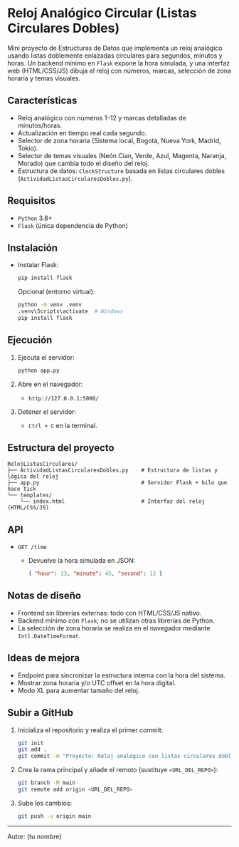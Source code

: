 # Reloj Analógico Circular (Listas Circulares Dobles)

Mini proyecto de Estructuras de Datos que implementa un reloj analógico usando listas doblemente enlazadas circulares para segundos, minutos y horas. Un backend mínimo en `Flask` expone la hora simulada, y una interfaz web (HTML/CSS/JS) dibuja el reloj con números, marcas, selección de zona horaria y temas visuales.

## Características

- Reloj analógico con números 1–12 y marcas detalladas de minutos/horas.
- Actualización en tiempo real cada segundo.
- Selector de zona horaria (Sistema local, Bogotá, Nueva York, Madrid, Tokio).
- Selector de temas visuales (Neón Cian, Verde, Azul, Magenta, Naranja, Morado) que cambia todo el diseño del reloj.
- Estructura de datos: `ClockStructure` basada en listas circulares dobles (`ActividadListasCircularesDobles.py`).

## Requisitos

- `Python` 3.8+
- `Flask` (única dependencia de Python)

## Instalación

- Instalar Flask:

  ```bash
  pip install flask
  ```

  Opcional (entorno virtual):

  ```bash
  python -m venv .venv
  .venv\Scripts\activate  # Windows
  pip install flask
  ```

## Ejecución

1. Ejecuta el servidor:

   ```bash
   python app.py
   ```

2. Abre en el navegador:

   - `http://127.0.0.1:5000/`

3. Detener el servidor:

   - `Ctrl + C` en la terminal.

## Estructura del proyecto

```
RelojListasCirculares/
├── ActividadListasCircularesDobles.py    # Estructura de listas y lógica del reloj
├── app.py                                # Servidor Flask + hilo que hace tick
└── templates/
    └── index.html                        # Interfaz del reloj (HTML/CSS/JS)
```

## API

- `GET /time`
  - Devuelve la hora simulada en JSON:
  
    ```json
    { "hour": 13, "minute": 45, "second": 12 }
    ```

## Notas de diseño

- Frontend sin librerías externas: todo con HTML/CSS/JS nativo.
- Backend mínimo con `Flask`; no se utilizan otras librerías de Python.
- La selección de zona horaria se realiza en el navegador mediante `Intl.DateTimeFormat`.

## Ideas de mejora

- Endpoint para sincronizar la estructura interna con la hora del sistema.
- Mostrar zona horaria y/o UTC offset en la hora digital.
- Modo XL para aumentar tamaño del reloj.

## Subir a GitHub

1. Inicializa el repositorio y realiza el primer commit:

   ```bash
   git init
   git add .
   git commit -m "Proyecto: Reloj analógico con listas circulares dobles"
   ```

2. Crea la rama principal y añade el remoto (sustituye `<URL_DEL_REPO>`):

   ```bash
   git branch -M main
   git remote add origin <URL_DEL_REPO>
   ```

3. Sube los cambios:

   ```bash
   git push -u origin main
   ```

---

Autor: (tu nombre)